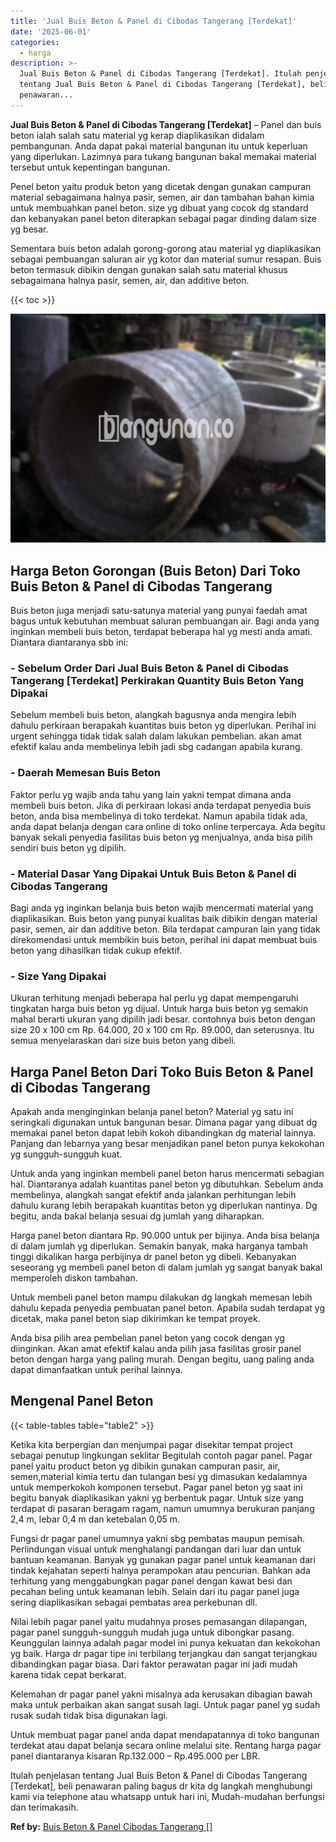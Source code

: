 ```yaml
---
title: 'Jual Buis Beton & Panel di Cibodas Tangerang [Terdekat]'
date: '2025-06-01'
categories:
  - harga
description: >-
  Jual Buis Beton & Panel di Cibodas Tangerang [Terdekat]. Itulah penjelasan
  tentang Jual Buis Beton & Panel di Cibodas Tangerang [Terdekat], beli
  penawaran...
---
```


**Jual Buis Beton & Panel di Cibodas Tangerang \[Terdekat\]** – Panel dan buis beton ialah salah satu material yg kerap diaplikasikan didalam pembangunan. Anda dapat pakai material bangunan itu untuk keperluan yang diperlukan. Lazimnya para tukang bangunan bakal memakai material tersebut untuk kepentingan bangunan.

Penel beton yaitu produk beton yang dicetak dengan gunakan campuran material sebagaimana halnya pasir, semen, air dan tambahan bahan kimia untuk membuahkan panel beton. size yg dibuat yang cocok dg standard dan kebanyakan panel beton diterapkan sebagai pagar dinding dalam size yg besar.

Sementara buis beton adalah gorong-gorong atau material yg diaplikasikan sebagai pembuangan saluran air yg kotor dan material sumur resapan. Buis beton termasuk dibikin dengan gunakan salah satu material khusus sebagaimana halnya pasir, semen, air, dan additive beton.

{{< toc >}}

![Jual Buis Beton & Panel di Cibodas Tangerang [Terdekat]](/images/jual-panel-buis-beton-murah-32.png)

## Harga Beton Gorongan (Buis Beton) Dari Toko Buis Beton & Panel di Cibodas Tangerang

Buis beton juga menjadi satu-satunya material yang punyai faedah amat bagus untuk kebutuhan membuat saluran pembuangan air. Bagi anda yang inginkan membeli buis beton, terdapat beberapa hal yg mesti anda amati. Diantara diantaranya sbb ini:

### \- Sebelum Order Dari Jual Buis Beton & Panel di Cibodas Tangerang \[Terdekat\] Perkirakan Quantity Buis Beton Yang Dipakai

Sebelum membeli buis beton, alangkah bagusnya anda mengira lebih dahulu perkiraan berapakah kuantitas buis beton yg diperlukan. Perihal ini urgent sehingga tidak tidak salah dalam lakukan pembelian. akan amat efektif kalau anda membelinya lebih jadi sbg cadangan apabila kurang.

### \- Daerah Memesan Buis Beton

Faktor perlu yg wajib anda tahu yang lain yakni tempat dimana anda membeli buis beton. Jika di perkiraan lokasi anda terdapat penyedia buis beton, anda bisa membelinya di toko terdekat. Namun apabila tidak ada, anda dapat belanja dengan cara online di toko online terpercaya. Ada begitu banyak sekali penyedia fasilitas buis beton yg menjualnya, anda bisa pilih sendiri buis beton yg dipilih.

### \- Material Dasar Yang Dipakai Untuk Buis Beton & Panel di Cibodas Tangerang

Bagi anda yg inginkan belanja buis beton wajib mencermati material yang diaplikasikan. Buis beton yang punyai kualitas baik dibikin dengan material pasir, semen, air dan additive beton. Bila terdapat campuran lain yang tidak direkomendasi untuk membikin buis beton, perihal ini dapat membuat buis beton yang dihasilkan tidak cukup efektif.

### \- Size Yang Dipakai

Ukuran terhitung menjadi beberapa hal perlu yg dapat mempengaruhi tingkatan harga buis beton yg dijual. Untuk harga buis beton yg semakin mahal berarti ukuran yang dipilih jadi besar. contohnya buis beton dengan size 20 x 100 cm Rp. 64.000, 20 x 100 cm Rp. 89.000, dan seterusnya. Itu semua menyelaraskan dari size buis beton yang dibeli.

## Harga Panel Beton Dari Toko Buis Beton & Panel di Cibodas Tangerang

Apakah anda menginginkan belanja panel beton? Material yg satu ini seringkali digunakan untuk bangunan besar. Dimana pagar yang dibuat dg memakai panel beton dapat lebih kokoh dibandingkan dg material lainnya. Panjang dan lebarnya yang besar menjadikan panel beton punya kekokohan yg sungguh-sungguh kuat.

Untuk anda yang inginkan membeli panel beton harus mencermati sebagian hal. Diantaranya adalah kuantitas panel beton yg dibutuhkan. Sebelum anda membelinya, alangkah sangat efektif anda jalankan perhitungan lebih dahulu kurang lebih berapakah kuantitas beton yg diperlukan nantinya. Dg begitu, anda bakal belanja sesuai dg jumlah yang diharapkan.

Harga panel beton diantara Rp. 90.000 untuk per bijinya. Anda bisa belanja di dalam jumlah yg diperlukan. Semakin banyak, maka harganya tambah tinggi dikalikan harga perbijinya dr panel beton yg dibeli. Kebanyakan seseorang yg membeli panel beton di dalam jumlah yg sangat banyak bakal memperoleh diskon tambahan.

Untuk membeli panel beton mampu dilakukan dg langkah memesan lebih dahulu kepada penyedia pembuatan panel beton. Apabila sudah terdapat yg dicetak, maka panel beton siap dikirimkan ke tempat proyek.

Anda bisa pilih area pembelian panel beton yang cocok dengan yg diinginkan. Akan amat efektif kalau anda pilih jasa fasilitas grosir panel beton dengan harga yang paling murah. Dengan begitu, uang paling anda dapat dimanfaatkan untuk perihal lainnya.

## Mengenal Panel Beton

{{< table-tables table="table2" >}}

Ketika kita berpergian dan menjumpai pagar disekitar tempat project sebagai penutup lingkungan seklitar Begitulah contoh pagar panel. Pagar panel yaitu product beton yg dibikin gunakan campuran pasir, air, semen,material kimia tertu dan tulangan besi yg dimasukan kedalamnya untuk memperkokoh komponen tersebut. Pagar panel beton yg saat ini begitu banyak diaplikasikan yakni yg berbentuk pagar. Untuk size yang terdapat di pasaran beragam ragam, namun umumnya berukuran panjang 2,4 m, lebar 0,4 m dan ketebalan 0,05 m.

Fungsi dr pagar panel umumnya yakni sbg pembatas maupun pemisah. Perlindungan visual untuk menghalangi pandangan dari luar dan untuk bantuan keamanan. Banyak yg gunakan pagar panel untuk keamanan dari tindak kejahatan seperti halnya perampokan atau pencurian. Bahkan ada terhitung yang menggabungkan pagar panel dengan kawat besi dan pecahan beling untuk keamanan lebih. Selain dari itu pagar panel juga sering diaplikasikan sebagai pembatas area perkebunan dll.

Nilai lebih pagar panel yaitu mudahnya proses pemasangan dilapangan, pagar panel sungguh-sungguh mudah juga untuk dibongkar pasang. Keunggulan lainnya adalah pagar model ini punya kekuatan dan kekokohan yg baik. Harga dr pagar tipe ini terbilang terjangkau dan sangat terjangkau dibandingkan pagar biasa. Dari faktor perawatan pagar ini jadi mudah karena tidak cepat berkarat.

Kelemahan dr pagar panel yakni misalnya ada kerusakan dibagian bawah maka untuk perbaikan akan sangat susah lagi. Untuk pagar panel yg sudah rusak sudah tidak bisa digunakan lagi.

Untuk membuat pagar panel anda dapat mendapatannya di toko bangunan terdekat atau dapat belanja secara online melalui site. Rentang harga pagar panel diantaranya kisaran Rp.132.000 – Rp.495.000 per LBR.

Itulah penjelasan tentang Jual Buis Beton & Panel di Cibodas Tangerang \[Terdekat\], beli penawaran paling bagus dr kita dg langkah menghubungi kami via telephone atau whatsapp untuk hari ini, Mudah-mudahan berfungsi dan terimakasih.

**Ref by:** [Buis Beton & Panel Cibodas Tangerang []](https://id.wikipedia.org/wiki/Buis)
